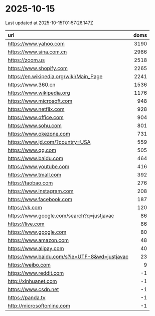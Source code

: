 # 2025-10-15

<!-- BEGIN -->
Last updated at 2025-10-15T01:57:26.147Z

url | doms
:- | -:
https://www.yahoo.com | 3190
https://www.sina.com.cn | 2986
https://zoom.us | 2518
https://www.shopify.com | 2265
https://en.wikipedia.org/wiki/Main_Page | 2241
https://www.360.cn | 1536
https://www.wikipedia.org | 1176
https://www.microsoft.com | 948
https://www.netflix.com | 928
https://www.office.com | 904
https://www.sohu.com | 801
https://www.okezone.com | 731
https://www.jd.com/?country=USA | 559
https://www.qq.com | 505
https://www.baidu.com | 464
https://www.youtube.com | 416
https://www.tmall.com | 392
https://taobao.com | 276
https://www.instagram.com | 208
https://www.facebook.com | 187
https://vk.com | 120
https://www.google.com/search?q=justjavac | 86
https://live.com | 86
https://www.google.com | 80
https://www.amazon.com | 48
https://www.alipay.com | 40
https://www.baidu.com/s?ie=UTF-8&wd=justjavac | 23
https://weibo.com | 9
https://www.reddit.com | -1
http://xinhuanet.com | -1
https://www.csdn.net | -1
https://panda.tv | -1
http://microsoftonline.com | -1
<!-- END -->
